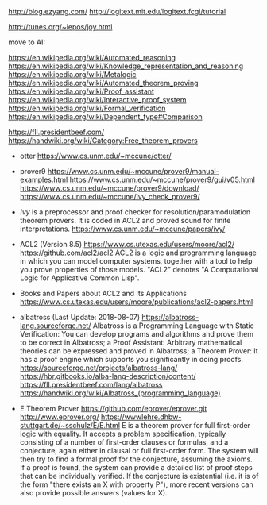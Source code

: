 

http://blog.ezyang.com/
http://logitext.mit.edu/logitext.fcgi/tutorial

http://tunes.org/~iepos/joy.html


move to AI:

https://en.wikipedia.org/wiki/Automated_reasoning
https://en.wikipedia.org/wiki/Knowledge_representation_and_reasoning
https://en.wikipedia.org/wiki/Metalogic
https://en.wikipedia.org/wiki/Automated_theorem_proving
https://en.wikipedia.org/wiki/Proof_assistant
https://en.wikipedia.org/wiki/Interactive_proof_system
https://en.wikipedia.org/wiki/Formal_verification
https://en.wikipedia.org/wiki/Dependent_type#Comparison

https://fll.presidentbeef.com/
https://handwiki.org/wiki/Category:Free_theorem_provers

* otter
https://www.cs.unm.edu/~mccune/otter/

* prover9
https://www.cs.unm.edu/~mccune/prover9/manual-examples.html
https://www.cs.unm.edu/~mccune/prover9/gui/v05.html
https://www.cs.unm.edu/~mccune/prover9/download/
https://www.cs.unm.edu/~mccune/ivy_check_prover9/

* *Ivy* is a preprocessor and proof checker for resolution/paramodulation theorem provers. It is coded in ACL2 and proved sound for finite interpretations.
https://www.cs.unm.edu/~mccune/papers/ivy/

* ACL2 (Version 8.5)
https://www.cs.utexas.edu/users/moore/acl2/
https://github.com/acl2/acl2
ACL2 is a logic and programming language in which you can model computer systems, together with a tool to help you prove properties of those models. "ACL2" denotes "A Computational Logic for Applicative Common Lisp".
- Books and Papers about ACL2 and Its Applications
https://www.cs.utexas.edu/users/moore/publications/acl2-papers.html

* albatross (Last Update: 2018-08-07)
https://albatross-lang.sourceforge.net/
Albatross is a Programming Language with Static Verification: You can develop programs and algorithms and prove them to be correct in Albatross; a Proof Assistant: Arbitrary mathematical theories can be expressed and proved in Albatross; a Theorem Prover: It has a proof engine which supports you significantly in doing proofs.
https://sourceforge.net/projects/albatross-lang/
https://hbr.gitbooks.io/alba-lang-description/content/
https://fll.presidentbeef.com/lang/albatross
https://handwiki.org/wiki/Albatross_(programming_language)


* E Theorem Prover
https://github.com/eprover/eprover.git
http://www.eprover.org/
https://wwwlehre.dhbw-stuttgart.de/~sschulz/E/E.html
E is a theorem prover for full first-order logic with equality. It accepts a problem specification, typically consisting of a number of first-order clauses or formulas, and a conjecture, again either in clausal or full first-order form. The system will then try to find a formal proof for the conjecture, assuming the axioms. If a proof is found, the system can provide a detailed list of proof steps that can be individually verified. If the conjecture is existential (i.e. it is of the form "there exists an X with property P"), more recent versions can also provide possible answers (values for X).
